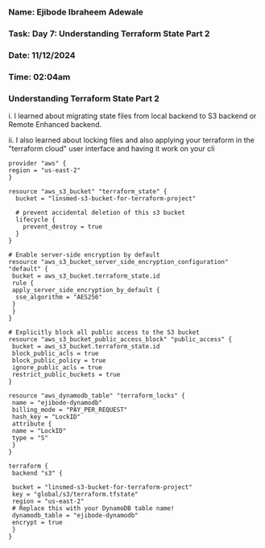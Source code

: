 ### Name: Ejibode Ibraheem Adewale
### Task: Day 7: Understanding Terraform State Part 2
### Date: 11/12/2024
### Time: 02:04am

### Understanding Terraform State Part 2

i. I learned about migrating state files from local backend to S3 backend or Remote Enhanced backend.

ii. I also learned about locking files and also applying your terraform in the "terraform cloud" user interface and having it work on your cli

```
provider "aws" {
region = "us-east-2"
}

resource "aws_s3_bucket" "terraform_state" {
  bucket = "linsmed-s3-bucket-for-terraform-project"

  # prevent accidental deletion of this s3 bucket
  lifecycle {
    prevent_destroy = true
  }
}

# Enable server-side encryption by default
resource "aws_s3_bucket_server_side_encryption_configuration" "default" {
 bucket = aws_s3_bucket.terraform_state.id
 rule {
 apply_server_side_encryption_by_default {
  sse_algorithm = "AES256"
 }
 }
}

# Explicitly block all public access to the S3 bucket
resource "aws_s3_bucket_public_access_block" "public_access" {
 bucket = aws_s3_bucket.terraform_state.id
 block_public_acls = true
 block_public_policy = true
 ignore_public_acls = true
 restrict_public_buckets = true
}

resource "aws_dynamodb_table" "terraform_locks" {
 name = "ejibode-dynamodb"
 billing_mode = "PAY_PER_REQUEST"
 hash_key = "LockID"
 attribute {
 name = "LockID"
 type = "S"
 }
}

terraform {
 backend "s3" {
 
 bucket = "linsmed-s3-bucket-for-terraform-project"
 key = "global/s3/terraform.tfstate"
 region = "us-east-2"
 # Replace this with your DynamoDB table name!
 dynamodb_table = "ejibode-dynamodb"
 encrypt = true
 }
}
```